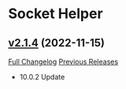 # Socket Helper

## [v2.1.4](https://github.com/WatchThemFall/SocketHelper/tree/v2.1.4) (2022-11-15)
[Full Changelog](https://github.com/WatchThemFall/SocketHelper/compare/v2.1.3...v2.1.4) [Previous Releases](https://github.com/WatchThemFall/SocketHelper/releases)

- 10.0.2 Update  
